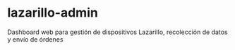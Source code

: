 # lazarillo-admin
Dashboard web para gestión de dispositivos Lazarillo, recolección de datos y envío de órdenes
